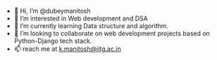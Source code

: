 - 👋 Hi, I’m @dubeymanitosh
- 👀 I’m interested in Web development and DSA
- 🌱 I’m currently learning Data structure and algorithm.
- 💞️ I’m looking to collaborate on web development projects based on Python-Django tech stack.
- 📫 reach me at k.manitosh@iitg.ac.in

<!---
dubeymanitosh/dubeymanitosh is a ✨ special ✨ repository because its `README.md` (this file) appears on your GitHub profile.
You can click the Preview link to take a look at your changes.
--->
